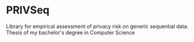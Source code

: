 # PRIVSeq
Library for empirical assessment of privacy risk on generic sequential data. Thesis of my bachelor's degree in Computer Science
